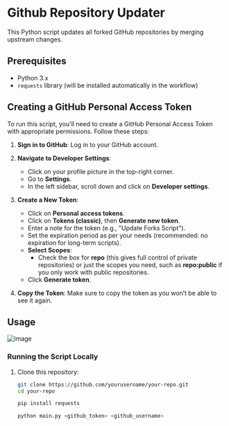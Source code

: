 # Github Repository Updater

This Python script updates all forked GitHub repositories by merging upstream changes.

## Prerequisites

- Python 3.x
- `requests` library (will be installed automatically in the workflow)

## Creating a GitHub Personal Access Token

To run this script, you'll need to create a GitHub Personal Access Token with appropriate permissions. Follow these steps:

1. **Sign in to GitHub**: Log in to your GitHub account.

2. **Navigate to Developer Settings**:
   - Click on your profile picture in the top-right corner.
   - Go to **Settings**.
   - In the left sidebar, scroll down and click on **Developer settings**.

3. **Create a New Token**:
   - Click on **Personal access tokens**.
   - Click on **Tokens (classic)**, then **Generate new token**.
   - Enter a note for the token (e.g., "Update Forks Script").
   - Set the expiration period as per your needs (recommended: no expiration for long-term scripts).
   - **Select Scopes**: 
     - Check the box for **repo** (this gives full control of private repositories) or just the scopes you need, such as **repo:public** if you only work with public repositories.
   - Click **Generate token**.

4. **Copy the Token**: Make sure to copy the token as you won’t be able to see it again.

## Usage
![image](https://github.com/user-attachments/assets/1200b449-71c5-4687-a3a7-000ad10a0abe)


### Running the Script Locally

1. Clone this repository:
   ```bash
   git clone https://github.com/yourusername/your-repo.git
   cd your-repo
   
   pip install requests
   
   python main.py <github_token> <github_username>
